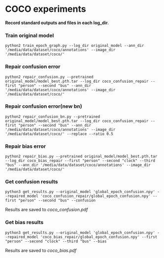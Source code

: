 # COCO experiments

**Record standard outputs and files in each log_dir.**

### Train original model
```
python2 train_epoch_graph.py --log_dir original_model --ann_dir '/media/data/dataset/coco/annotations' --image_dir '/media/data/dataset/coco/'
```

### Repair confusion error
```
python2 repair_confusion.py --pretrained original_model/model_best.pth.tar --log_dir coco_confusion_repair --first "person" --second "bus" --ann_dir '/media/data/dataset/coco/annotations' --image_dir '/media/data/dataset/coco/'
```

### Repair confusion error(new bn)
```
python2 repair_confusion_bn.py --pretrained original_model/model_best.pth.tar --log_dir coco_confusion_repair --first "person" --second "bus" --ann_dir '/media/data/dataset/coco/annotations' --image_dir '/media/data/dataset/coco/' --replace --ratio 0.5
```

### Repair bias error
```
python2 repair_bias.py --pretrained original_model/model_best.pth.tar --log_dir coco_bias_repair --first "person" --second "clock" --third "bus" --ann_dir '/media/data/dataset/coco/annotations' --image_dir '/media/data/dataset/coco/'
```

### Get confusion results
```
python3 get_results.py --original_model 'global_epoch_confusion.npy' --repaired_model 'coco_confusion_repair/global_epoch_confusion.npy' --first "person" --second "bus" --confusion
```
Results are saved to *coco_confusion.pdf*  

### Get bias results
```
python3 get_results.py --original_model 'global_epoch_confusion.npy' --repaired_model 'coco_bias_repair/global_epoch_confusion.npy' --first "person" --second "clock" --third "bus" --bias
```
Results are saved to *coco_bias.pdf*  




